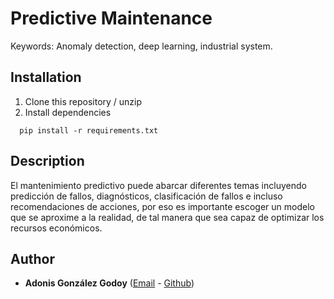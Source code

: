 # Predictive Maintenance

Keywords: Anomaly detection, deep learning, industrial system.

## Installation

1. Clone this repository / unzip
2. Install dependencies
 ```
   pip install -r requirements.txt
 ```
## Description

<div markdown=1 style="text-align: justify-all"> 
El mantenimiento predictivo puede abarcar diferentes temas incluyendo predicción de fallos, diagnósticos, clasificación 
de fallos e incluso recomendaciones de acciones, por eso es importante escoger un modelo que se aproxime a la realidad, 
de tal manera que sea capaz de optimizar los recursos económicos. 
</div>

## Author
* **Adonis González Godoy** ([Email](adions025@gmail.com) - [Github](https://github.com/adions025))


